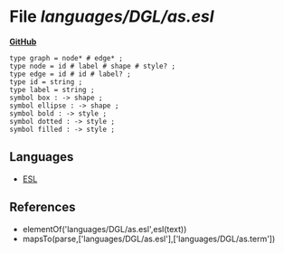 # File _languages/DGL/as.esl_
**[GitHub](https://github.com/softlang/yas/blob/master/languages/DGL/as.esl)**
```
type graph = node* # edge* ;
type node = id # label # shape # style? ;
type edge = id # id # label? ;
type id = string ;
type label = string ;
symbol box : -> shape ;
symbol ellipse : -> shape ;
symbol bold : -> style ;
symbol dotted : -> style ;
symbol filled : -> style ;
```

## Languages
* [ESL](../languages/ESL.md)

## References
* elementOf('languages/DGL/as.esl',esl(text))
* mapsTo(parse,['languages/DGL/as.esl'],['languages/DGL/as.term'])
